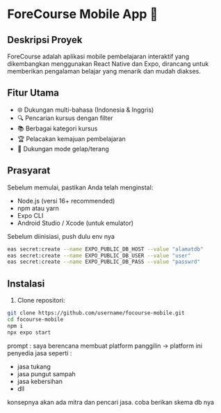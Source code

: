 # ForeCourse Mobile App 📱

## Deskripsi Proyek

ForeCourse adalah aplikasi mobile pembelajaran interaktif yang dikembangkan menggunakan React Native dan Expo, dirancang untuk memberikan pengalaman belajar yang menarik dan mudah diakses.

## Fitur Utama

- 🌐 Dukungan multi-bahasa (Indonesia & Inggris)
- 🔍 Pencarian kursus dengan filter
- 📚 Berbagai kategori kursus
- 🏆 Pelacakan kemajuan pembelajaran
- 🌙 Dukungan mode gelap/terang

## Prasyarat

Sebelum memulai, pastikan Anda telah menginstal:

- Node.js (versi 16+ recommended)
- npm atau yarn
- Expo CLI
- Android Studio / Xcode (untuk emulator)

Sebelum diinisiasi, push dulu env nya
```bash
eas secret:create --name EXPO_PUBLIC_DB_HOST --value "alamatdb"
eas secret:create --name EXPO_PUBLIC_DB_USER --value "user"
eas secret:create --name EXPO_PUBLIC_DB_PASS --value "passwrd"
```
## Instalasi

1. Clone repositori:
```bash
git clone https://github.com/username/focourse-mobile.git
cd focourse-mobile
npm i
npx expo start
```


prompt :
saya berencana membuat platform panggilin -> platform ini penyedia jasa seperti :
- jasa tukang
- jasa pungut sampah
- jasa kebersihan
- dll

konsepnya akan ada mitra dan pencari jasa. coba berikan skema db nya

